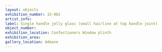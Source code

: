 ```yaml
---
layout: objects
exhibition_number: 15-062
artist_info: 
label: Single handle jelly glass (small hairline at top handle joint)
object_number: 
exhibition_location: Confectioners Window plinth
exhibition_area: 
gallery_location: Adeane
---
```

